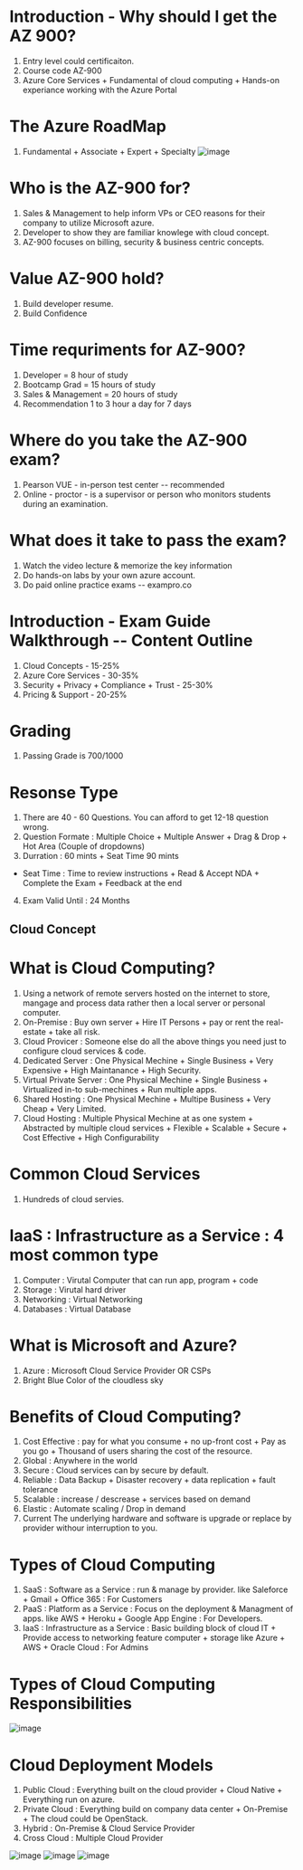 # Introduction - Why should I get the AZ 900?

1. Entry level could certificaiton.
2. Course code AZ-900
3. Azure Core Services + Fundamental of cloud computing + Hands-on experiance working with the Azure Portal

# The Azure RoadMap
1. Fundamental + Associate + Expert + Specialty 
![image](https://user-images.githubusercontent.com/74914096/168637357-ee0d78cf-e44f-440f-9588-d6f799b71699.png)

# Who is the AZ-900 for?
1. Sales & Management to help inform VPs or CEO reasons for their company to utilize Microsoft azure.
2. Developer to show they are familiar knowlege with cloud concept.
3. AZ-900 focuses on billing, security & business centric concepts.

# Value AZ-900 hold?
1.  Build developer resume.
2.  Build Confidence

# Time requriments for AZ-900?
1. Developer = 8 hour of study
2. Bootcamp Grad = 15 hours of study
3. Sales & Management = 20 hours of study
4. Recommendation 1 to 3 hour a day for 7 days

# Where do you take the AZ-900 exam?
1. Pearson VUE  - in-person test center -- recommended
2. Online  - proctor - is a supervisor or person who monitors students during an examination.

# What does it take to pass the exam?
1. Watch the video lecture & memorize the key information
2. Do hands-on labs  by your own azure account.
3. Do paid online practice exams -- exampro.co

# Introduction - Exam Guide Walkthrough -- Content Outline
1. Cloud Concepts - 15-25%
2. Azure Core Services - 30-35%
3. Security + Privacy + Compliance + Trust - 25-30%
4. Pricing & Support - 20-25%

# Grading
1. Passing Grade is 700/1000

# Resonse Type
1. There are 40 - 60 Questions. You can afford to get 12-18 question wrong.
2. Question Formate : Multiple Choice + Multiple Answer + Drag & Drop + Hot Area (Couple of dropdowns)
3. Durration : 60 mints  + Seat Time 90 mints
* Seat Time : Time to review instructions + Read & Accept NDA + Complete the Exam + Feedback at the end
4. Exam Valid Until : 24 Months

## Cloud Concept 

# What is Cloud Computing?
1. Using a network of remote servers hosted on the internet to store, mangage and process data rather then a local server or personal computer.
2. On-Premise : Buy own server + Hire IT Persons + pay or rent the real-estate + take all risk.
3. Cloud Provicer : Someone else do all the above things you need just to configure cloud services & code. 
4. Dedicated Server : One Physical Mechine + Single Business + Very Expensive + High Maintanance + High Security.
5. Virtual Private Server : One Physical Mechine + Single Business + Virtualized in-to sub-mechines + Run multiple apps.
6. Shared Hosting : One Physical Mechine + Multipe Business + Very Cheap + Very Limited.
7. Cloud Hosting : Multiple Physical Mechine at as one system + Abstracted by multiple cloud services + Flexible + Scalable + Secure + Cost Effective + High Configurability

# Common Cloud Services
1. Hundreds of cloud servies.

# IaaS : Infrastructure as a Service : 4 most common type
1. Computer : Virutal Computer that can run app, program + code
2. Storage : Virutal hard driver
3. Networking : Virtual Networking
4. Databases : Virtual Database

# What is Microsoft and Azure?
1. Azure : Microsoft Cloud Service Provider OR CSPs
2. Bright Blue Color of the cloudless sky

# Benefits of Cloud Computing?
1. Cost Effective : pay for what you consume + no up-front cost + Pay as you go + Thousand of users sharing the cost of the resource.
2. Global : Anywhere in the world
3. Secure : Cloud services can by secure by default.
4. Reliable : Data Backup + Disaster recovery + data replication + fault tolerance
5. Scalable : increase / descrease  + services based on demand
6. Elastic : Automate scaling / Drop in demand
7. Current The underlying hardware and software is upgrade or replace by provider withour interruption to you.

# Types of Cloud Computing
1. SaaS : Software as a Service : run & manage by provider. like Saleforce + Gmail + Office 365 : For Customers
2. PaaS : Platform as a Service : Focus on the deployment & Managment of apps. like AWS + Heroku + Google App Engine : For Developers.
3. IaaS : Infrastructure as a Service :  Basic building block of cloud IT + Provide access to networking feature computer + storage like Azure + AWS + Oracle Cloud : For Admins

# Types of Cloud Computing Responsibilities
![image](https://user-images.githubusercontent.com/74914096/168781257-0ba742f3-4114-4b8d-af82-0d0feb486dd7.png)

# Cloud Deployment Models
1. Public Cloud : Everything built on the cloud provider  + Cloud Native + Everything run on azure.
2. Private Cloud : Everything build on company data center + On-Premise + The cloud could be OpenStack.
3. Hybrid : On-Premise & Cloud Service Provider
4. Cross Cloud : Multiple Cloud Provider

![image](https://user-images.githubusercontent.com/74914096/168786680-25b9b7d6-d5f4-4a4d-9e22-3db9e90a53b9.png)
![image](https://user-images.githubusercontent.com/74914096/168786532-c419b6e0-11d8-4be8-b7eb-b36b0cb518ab.png)
![image](https://user-images.githubusercontent.com/74914096/168787198-60f24fa2-238f-49eb-a81d-ab6cdd1de24f.png)



